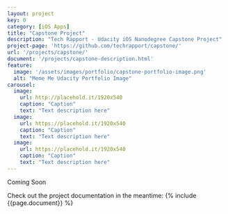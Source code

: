 ```yaml
---
layout: project
key: 0
category: [iOS Apps]
title: "Capstone Project"
description: "Tech Rapport - Udacity iOS Nanodegree Capstone Project"
project-page: 'https://github.com/techrapport/capstone/'
url: '/projects/capstone/'
document: '/projects/capstone-description.html'
feature: 
  image: '/assets/images/portfolio/capstone-portfolio-image.png'
  alt: "Meme Me Udacity Portfolio Image"
carousel:
  image:
    url: http://placehold.it/1920x540
    caption: "Caption"
    text: "Text description here"
  image:
    url: https://placehold.it/1920x540
    caption: "Caption"
    text: "Text description here"
  image:
    url: https://placehold.it/1920x540
    caption: "Caption"
    text: "Text description here"
---
```


Coming Soon

Check out the project documentation in the meantime:
{% include {{page.document}} %}